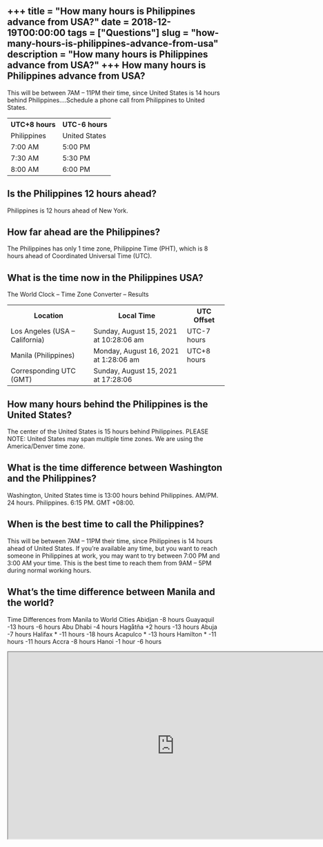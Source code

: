+++
title = "How many hours is Philippines advance from USA?"
date = 2018-12-19T00:00:00
tags = ["Questions"]
slug = "how-many-hours-is-philippines-advance-from-usa"
description = "How many hours is Philippines advance from USA?"
+++
How many hours is Philippines advance from USA?
-----------------------------------------------

This will be between 7AM – 11PM their time, since United States is 14 hours behind Philippines….Schedule a phone call from Philippines to United States.

<table><tr><th>UTC+8 hours</th><th>UTC-6 hours</th></tr><tr><td>Philippines</td><td>United States</td></tr><tr><td>7:00 AM</td><td>5:00 PM</td></tr><tr><td>7:30 AM</td><td>5:30 PM</td></tr><tr><td>8:00 AM</td><td>6:00 PM</td></tr></table>

Is the Philippines 12 hours ahead?
----------------------------------

Philippines is 12 hours ahead of New York.

How far ahead are the Philippines?
----------------------------------

The Philippines has only 1 time zone, Philippine Time (PHT), which is 8 hours ahead of Coordinated Universal Time (UTC).

What is the time now in the Philippines USA?
--------------------------------------------

The World Clock – Time Zone Converter – Results

<table><tr><th>Location</th><th>Local Time</th><th>UTC Offset</th></tr><tr><td>Los Angeles (USA – California)</td><td>Sunday, August 15, 2021 at 10:28:06 am</td><td>UTC-7 hours</td></tr><tr><td>Manila (Philippines)</td><td>Monday, August 16, 2021 at 1:28:06 am</td><td>UTC+8 hours</td></tr><tr><td>Corresponding UTC (GMT)</td><td>Sunday, August 15, 2021 at 17:28:06</td><td></td></tr></table>

How many hours behind the Philippines is the United States?
-----------------------------------------------------------

The center of the United States is 15 hours behind Philippines. PLEASE NOTE: United States may span multiple time zones. We are using the America/Denver time zone.

What is the time difference between Washington and the Philippines?
-------------------------------------------------------------------

Washington, United States time is 13:00 hours behind Philippines. AM/PM. 24 hours. Philippines. 6:15 PM. GMT +08:00.

When is the best time to call the Philippines?
----------------------------------------------

This will be between 7AM – 11PM their time, since Philippines is 14 hours ahead of United States. If you’re available any time, but you want to reach someone in Philippines at work, you may want to try between 7:00 PM and 3:00 AM your time. This is the best time to reach them from 9AM – 5PM during normal working hours.

What’s the time difference between Manila and the world?
--------------------------------------------------------

Time Differences from Manila to World Cities Abidjan -8 hours Guayaquil -13 hours -6 hours Abu Dhabi -4 hours Hagåtña +2 hours -13 hours Abuja -7 hours Halifax \* -11 hours -18 hours Acapulco \* -13 hours Hamilton \* -11 hours -11 hours Accra -8 hours Hanoi -1 hour -6 hours

<iframe allow="accelerometer; autoplay; clipboard-write; encrypted-media; gyroscope; picture-in-picture" allowfullscreen="" class="__youtube_prefs__  epyt-is-override  no-lazyload" data-no-lazy="1" data-origheight="433" data-origwidth="770" data-skipgform_ajax_framebjll="" height="433" id="_ytid_57481" loading="lazy" src="https://www.youtube.com/embed/84aWtseb2-4?enablejsapi=1&autoplay=0&cc_load_policy=0&cc_lang_pref=&iv_load_policy=1&loop=0&modestbranding=0&rel=1&fs=1&playsinline=0&autohide=2&theme=dark&color=red&controls=1&" title="YouTube player" width="770"></iframe>